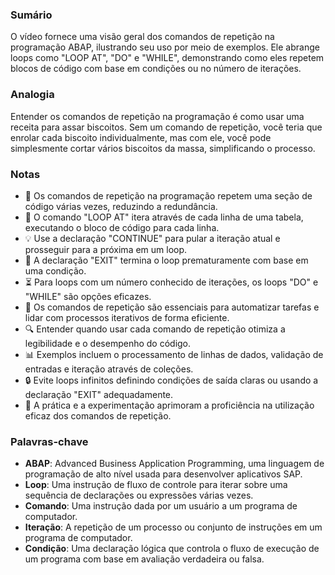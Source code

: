 ### Sumário
O vídeo fornece uma visão geral dos comandos de repetição na programação ABAP, ilustrando seu uso por meio de exemplos. Ele abrange loops como "LOOP AT", "DO" e "WHILE", demonstrando como eles repetem blocos de código com base em condições ou no número de iterações.

### Analogia
Entender os comandos de repetição na programação é como usar uma receita para assar biscoitos. Sem um comando de repetição, você teria que enrolar cada biscoito individualmente, mas com ele, você pode simplesmente cortar vários biscoitos da massa, simplificando o processo.

### Notas
- 🔄 Os comandos de repetição na programação repetem uma seção de código várias vezes, reduzindo a redundância.
- 📝 O comando "LOOP AT" itera através de cada linha de uma tabela, executando o bloco de código para cada linha.
- 💡 Use a declaração "CONTINUE" para pular a iteração atual e prosseguir para a próxima em um loop.
- 🛑 A declaração "EXIT" termina o loop prematuramente com base em uma condição.
- ⏳ Para loops com um número conhecido de iterações, os loops "DO" e "WHILE" são opções eficazes.
- 🤔 Os comandos de repetição são essenciais para automatizar tarefas e lidar com processos iterativos de forma eficiente.
- 🔍 Entender quando usar cada comando de repetição otimiza a legibilidade e o desempenho do código.
- 📊 Exemplos incluem o processamento de linhas de dados, validação de entradas e iteração através de coleções.
- 🔒 Evite loops infinitos definindo condições de saída claras ou usando a declaração "EXIT" adequadamente.
- 🎯 A prática e a experimentação aprimoram a proficiência na utilização eficaz dos comandos de repetição.

### Palavras-chave
- **ABAP**: Advanced Business Application Programming, uma linguagem de programação de alto nível usada para desenvolver aplicativos SAP.
- **Loop**: Uma instrução de fluxo de controle para iterar sobre uma sequência de declarações ou expressões várias vezes.
- **Comando**: Uma instrução dada por um usuário a um programa de computador.
- **Iteração**: A repetição de um processo ou conjunto de instruções em um programa de computador.
- **Condição**: Uma declaração lógica que controla o fluxo de execução de um programa com base em avaliação verdadeira ou falsa.
